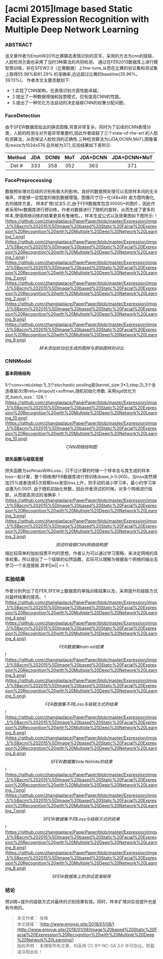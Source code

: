 [acmi 2015]Image based Static Facial Expression Recognition with Multiple Deep Network Learning
===============================================================================================

### ABSTRACT
  该文章作者为EmotiW2015比赛静态表情识别的亚军，采用的方法为cnn的级联，人脸检测方面也采用了当时3种算法的共同检测，
通过在FER2013数据库上进行模型预训练，并在SFEW2.0（比赛数据）上fine-tune,从而在比赛的验证集和测试集上取得55.96%和61.29%
的准确率,远远超过比赛的baseline(35.96%，39.13%)。
  作者本文主要贡献如下:
-   1.实现了CNN架构，在表情识别方面性能卓越。
-   2.提出了一种数据增强和投票模式，应有提高CNN的性能。
-   3.提出了一种优化方法自动的决定级联CNN的权重分配问题。

### FaceDetection
  由于SFEW数据库给出的静态图像,背景非常复杂，同时为了后续的CNN表情分类，人脸的检测与对齐是非常重要的,因此作者级联了三个state-of-the-art
的人脸检测算法，从而保证人脸检测的正确性.三种检测算法为(JDA,DCNN,MoT),图像事先resize为1024x576.总共帧为372,实验结果如下表所示:</br>

  Method| JDA  | DCNN |  MoT | JDA+DCNN | JDA+DCNN+MoT
   :----: | :----: | :----: | :----: | :----: |:----:
  Det # |  333 |  358 |  352 |   363 | 371


### FacePreprocessing
  数据预处理对后续的识别有极大的影响，良好的数据预处理可以去除样本间的无关噪声，并能够一定程度的做到数据增强。图像尺寸归一化(48x48)
直方图均衡化,去均值除方差。
  样本扩增(论文5.2),由于FER数据库包含35000+的图片，因此作者采用fer数据库进行预训练，作者对数据进行了随机的旋转，从而生成了更多的样本,使得网络训练的结果更具有鲁棒性。，样本生成公式以及效果图如下图所示:
 ![https://github.com/zhanglaplace/PaperPaper/blob/master/Expression/imgs_1/%5Bacmi%202015%5DImage%20based%20Static%20Facial%20Expression%20Recognition%20with%20Multiple%20Deep%20Network%20Learning_1.png](https://github.com/zhanglaplace/PaperPaper/blob/master/Expression/imgs_1/%5Bacmi%202015%5DImage%20based%20Static%20Facial%20Expression%20Recognition%20with%20Multiple%20Deep%20Network%20Learning_1.png)
  ![https://github.com/zhanglaplace/PaperPaper/blob/master/Expression/imgs_1/%5Bacmi%202015%5DImage%20based%20Static%20Facial%20Expression%20Recognition%20with%20Multiple%20Deep%20Network%20Learning_2.png](https://github.com/zhanglaplace/PaperPaper/blob/master/Expression/imgs_1/%5Bacmi%202015%5DImage%20based%20Static%20Facial%20Expression%20Recognition%20with%20Multiple%20Deep%20Network%20Learning_2.png)
  ![https://github.com/zhanglaplace/PaperPaper/blob/master/Expression/imgs_1/%5Bacmi%202015%5DImage%20based%20Static%20Facial%20Expression%20Recognition%20with%20Multiple%20Deep%20Network%20Learning_9.png](https://github.com/zhanglaplace/PaperPaper/blob/master/Expression/imgs_1/%5Bacmi%202015%5DImage%20based%20Static%20Facial%20Expression%20Recognition%20with%20Multiple%20Deep%20Network%20Learning_9.png)
 $$ 样本添加扰动后生成的图样与原始图样的对比 $$



### CNNModel

#### 基本网络结构
  5个conv+relu(step:1),3个stochastic pooling层(kernel_size:3*3,step:2),3个全连接层次(带relu+dropout)+softmax,随机初始化参数.
 采用sgd优化方式,batch_size：128.
   ![https://github.com/zhanglaplace/PaperPaper/blob/master/Expression/imgs_1/%5Bacmi%202015%5DImage%20based%20Static%20Facial%20Expression%20Recognition%20with%20Multiple%20Deep%20Network%20Learning_10.png](https://github.com/zhanglaplace/PaperPaper/blob/master/Expression/imgs_1/%5Bacmi%202015%5DImage%20based%20Static%20Facial%20Expression%20Recognition%20with%20Multiple%20Deep%20Network%20Learning_10.png)
$$ CNN网络结构图 $$
#### 损失函数与级联思想
   损失函数为softmaxWithLoss，只不过计算的时候一个样本会与其生成的样本loss一起计算，整个网络用FER数据库进行预训练(base_lr:0.005)，当loss突然增加25%或者连续5次观察loss发现loss上升，则手动的减小学习率，最小的学习率设置为0.0001.
   由于随机初始化参数，因此作者测试的时候，对多个网络进行级联，从而提高测试的准确率.
   ![https://github.com/zhanglaplace/PaperPaper/blob/master/Expression/imgs_1/%5Bacmi%202015%5DImage%20based%20Static%20Facial%20Expression%20Recognition%20with%20Multiple%20Deep%20Network%20Learning_3.png](https://github.com/zhanglaplace/PaperPaper/blob/master/Expression/imgs_1/%5Bacmi%202015%5DImage%20based%20Static%20Facial%20Expression%20Recognition%20with%20Multiple%20Deep%20Network%20Learning_3.png)
   $$ 测试时级联CNN网络结构图 $$
   相比较简单的加权投票平均的思想，作者认为可以通过学习策略，来决定网络的具体权重。所以提出了一个级联的似然函数，实际可以理解为根据各个网络的输出去学习一个全连接层.其中||w|| == 1.

### 实验结果
  作者分别列出了在FER,SFEW上数据库的单独训练结果以及，采用提升的级联方式对最终结果的提高。
 ![https://github.com/zhanglaplace/PaperPaper/blob/master/Expression/imgs_1/%5Bacmi%202015%5DImage%20based%20Static%20Facial%20Expression%20Recognition%20with%20Multiple%20Deep%20Network%20Learning_4.png](https://github.com/zhanglaplace/PaperPaper/blob/master/Expression/imgs_1/%5Bacmi%202015%5DImage%20based%20Static%20Facial%20Expression%20Recognition%20with%20Multiple%20Deep%20Network%20Learning_4.png)
 $$ FER数据集train \, val结果 $$
  ![https://github.com/zhanglaplace/PaperPaper/blob/master/Expression/imgs_1/%5Bacmi%202015%5DImage%20based%20Static%20Facial%20Expression%20Recognition%20with%20Multiple%20Deep%20Network%20Learning_5.png](https://github.com/zhanglaplace/PaperPaper/blob/master/Expression/imgs_1/%5Bacmi%202015%5DImage%20based%20Static%20Facial%20Expression%20Recognition%20with%20Multiple%20Deep%20Network%20Learning_5.png)
   $$ FER数据集不同Loss与级联方式的结果 $$
  ![https://github.com/zhanglaplace/PaperPaper/blob/master/Expression/imgs_1/%5Bacmi%202015%5DImage%20based%20Static%20Facial%20Expression%20Recognition%20with%20Multiple%20Deep%20Network%20Learning_6.png](https://github.com/zhanglaplace/PaperPaper/blob/master/Expression/imgs_1/%5Bacmi%202015%5DImage%20based%20Static%20Facial%20Expression%20Recognition%20with%20Multiple%20Deep%20Network%20Learning_6.png)
  $$ SFEW数据集Vote \, No Vote的结果 $$
  ![https://github.com/zhanglaplace/PaperPaper/blob/master/Expression/imgs_1/%5Bacmi%202015%5DImage%20based%20Static%20Facial%20Expression%20Recognition%20with%20Multiple%20Deep%20Network%20Learning_7.png](https://github.com/zhanglaplace/PaperPaper/blob/master/Expression/imgs_1/%5Bacmi%202015%5DImage%20based%20Static%20Facial%20Expression%20Recognition%20with%20Multiple%20Deep%20Network%20Learning_7.png)
  $$ SFEW数据集不同Loss与级联方式的结果 $$
 ![https://github.com/zhanglaplace/PaperPaper/blob/master/Expression/imgs_1/%5Bacmi%202015%5DImage%20based%20Static%20Facial%20Expression%20Recognition%20with%20Multiple%20Deep%20Network%20Learning_8.png](https://github.com/zhanglaplace/PaperPaper/blob/master/Expression/imgs_1/%5Bacmi%202015%5DImage%20based%20Static%20Facial%20Expression%20Recognition%20with%20Multiple%20Deep%20Network%20Learning_8.png)
  $$ SFEW数据库上的测试混淆矩阵 $$

### 结论
  预训练+提升的级联方式对最终的识别效果有效。同时，样本扩增对实验提升也是有作用的。

  >本文作者： 张峰 </br>
  >本文链接： [http://www.enjoyai.site/2018/01/08/](http://www.enjoyai.site/2018/01/08/Image%20based%20Static%20Facial%20Expression%20Recognition%20with%20Multiple%20Deep%20Network%20Learning/) </br>
  >版权声明： 本博客所有文章，均采用 CC BY-NC-SA 3.0 许可协议。转载请注明出处！
